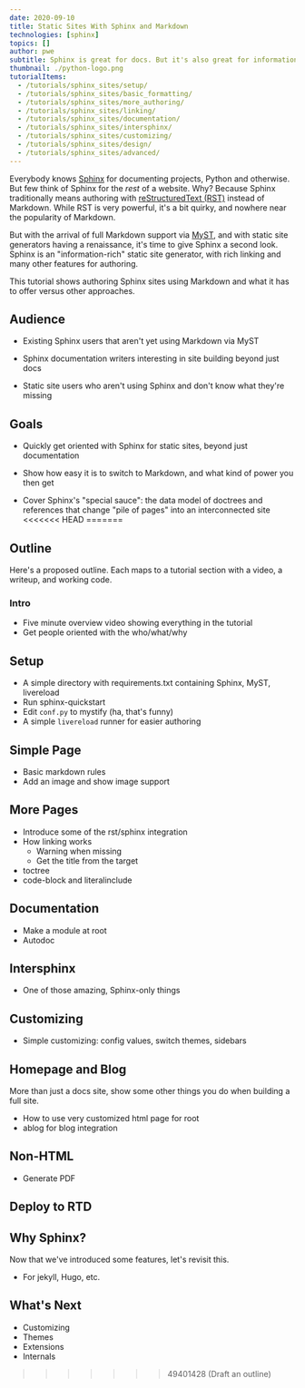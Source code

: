 ```yaml
---
date: 2020-09-10
title: Static Sites With Sphinx and Markdown
technologies: [sphinx]
topics: []
author: pwe
subtitle: Sphinx is great for docs. But it's also great for information-rich websites. With MyST, you can use Markdown with Sphinx.
thumbnail: ./python-logo.png
tutorialItems:
  - /tutorials/sphinx_sites/setup/
  - /tutorials/sphinx_sites/basic_formatting/
  - /tutorials/sphinx_sites/more_authoring/
  - /tutorials/sphinx_sites/linking/
  - /tutorials/sphinx_sites/documentation/
  - /tutorials/sphinx_sites/intersphinx/
  - /tutorials/sphinx_sites/customizing/
  - /tutorials/sphinx_sites/design/
  - /tutorials/sphinx_sites/advanced/
---
```



Everybody knows [Sphinx](https://www.sphinx-doc.org/en/master/) for documenting projects, Python and otherwise.
But few think of Sphinx for the *rest* of a website.
Why?
Because Sphinx traditionally means authoring with [reStructuredText (RST)](https://docutils.sourceforge.io/rst.html) instead of Markdown.
While RST is very powerful, it's a bit quirky, and nowhere near the popularity of Markdown.

But with the arrival of full Markdown support via [MyST](https://myst-parser.readthedocs.io/en/latest/), and with static site generators having a renaissance, it's time to give Sphinx a second look.
Sphinx is an "information-rich" static site generator, with rich linking and many other features for authoring.

This tutorial shows authoring Sphinx sites using Markdown and what it has to offer versus other approaches.

## Audience

- Existing Sphinx users that aren't yet using Markdown via MyST

- Sphinx documentation writers interesting in site building beyond just docs

- Static site users who aren't using Sphinx and don't know what they're missing

## Goals

- Quickly get oriented with Sphinx for static sites, beyond just documentation

- Show how easy it is to switch to Markdown, and what kind of power you then get

- Cover Sphinx's "special sauce": the data model of doctrees and references that change "pile of pages" into an interconnected site
<<<<<<< HEAD
=======

## Outline

Here's a proposed outline.
Each maps to a tutorial section with a video, a writeup, and working code.

### Intro

- Five minute overview video showing everything in the tutorial
- Get people oriented with the who/what/why

## Setup

- A simple directory with requirements.txt containing Sphinx, MyST, livereload
- Run sphinx-quickstart
- Edit `conf.py` to mystify (ha, that's funny)
- A simple `livereload` runner for easier authoring

## Simple Page

- Basic markdown rules
- Add an image and show image support

## More Pages

- Introduce some of the rst/sphinx integration
- How linking works
    - Warning when missing
    - Get the title from the target
- toctree
- code-block and literalinclude

## Documentation

- Make a module at root
- Autodoc

## Intersphinx

- One of those amazing, Sphinx-only things

## Customizing

- Simple customizing: config values, switch themes, sidebars

## Homepage and Blog

More than just a docs site, show some other things you do when building a full site.

- How to use very customized html page for root
- ablog for blog integration

## Non-HTML

- Generate PDF

## Deploy to RTD

## Why Sphinx?

Now that we've introduced some features, let's revisit this.

- For jekyll, Hugo, etc.

## What's Next

- Customizing
- Themes
- Extensions
- Internals

>>>>>>> 49401428 (Draft an outline)
